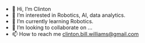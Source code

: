 - 👋 Hi, I’m Clinton
- 👀 I’m interested in Robotics, AI, data analytics.
- 🌱 I’m currently learning Robotics.
- 💞️ I’m looking to collaborate on ...
- 📫 How to reach me clinton.bill.williams@gmail.com

<!---
williamscli/williamscli is a ✨ special ✨ repository because its `README.md` (this file) appears on your GitHub profile.
You can click the Preview link to take a look at your changes.
--->
